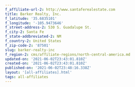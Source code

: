 ```yaml
---
f_affiliate-url-2: http://www.santaferealestate.com
title: Barker Realty, Inc.
f_latitude: '35.6835101'
f_longitude: '-105.9473646'
f_street-address-2: 530 S. Guadalupe St.­
f_city-2: Santa Fe­
f_state-addbreviated-2: NM­
f_country-2: United States
f_zip-code-2: '87501'
slug: barker-realty-inc
f_region-2: cms/affiliate-regions/north-central-america.md
updated-on: '2021-06-02T23:43:01.810Z'
created-on: '2021-06-02T23:43:01.810Z'
published-on: '2021-06-02T23:48:16.338Z'
layout: '[all-affiliates].html'
tags: all-affiliates
---
```



